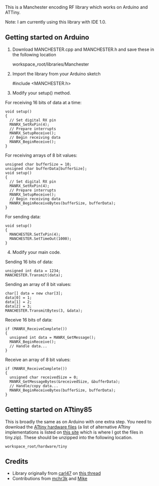 This is a Manchester encoding RF library which works on Arduino and ATTiny.

Note: I am currently using this library with IDE 1.0.

Getting started on Arduino
------

1) Download MANCHESTER.cpp and MANCHESTER.h and save these in the following location

    workspace_root/libraries/Manchester
    
2) Import the library from your Arduino sketch

    #include <MANCHESTER.h>
    
3) Modify your setup() method.

For receiving 16 bits of data at a time:

    void setup()
    {
      // Set digital RX pin
      MANRX_SetRxPin(4);
      // Prepare interrupts
      MANRX_SetupReceive();
      // Begin receiving data
      MANRX_BeginReceive();
    }

For receiving arrays of 8 bit values:
    
    unsigned char bufferSize = 10;
    unsigned char bufferData[bufferSize];
    void setup()
    {
      // Set digital RX pin
      MANRX_SetRxPin(4);
      // Prepare interrupts
      MANRX_SetupReceive();
      // Begin receiving data
      MANRX_BeginReceiveBytes(bufferSize, bufferData);
    }
    
For sending data:

    void setup() 
    {  
      MANCHESTER.SetTxPin(4);
      MANCHESTER.SetTimeOut(1000);
    }

4) Modify your main code.

Sending 16 bits of data:

    unsigned int data = 1234;
    MANCHESTER.Transmit(data);
    
Sending an array of 8 bit values:

    char[] data = new char[3];
    data[0] = 1;
    data[1] = 2;
    data[2] = 3;
    MANCHESTER.TransmitBytes(3, &data);
    
Receive 16 bits of data:

    if (MANRX_ReceiveComplete())
    {
      unsigned int data = MANRX_GetMessage();
      MANRX_BeginReceive();
      // Handle data...
    }
    
Receive an array of 8 bit values:

    if (MANRX_ReceiveComplete())
    {
      unsigned char receivedSize = 0;
      MANRX_GetMessageBytes(&receivedSize, &bufferData);
      // Handle/copy data...
      MANRX_BeginReceiveBytes(bufferSize, bufferData);
    }
    
Getting started on ATtiny85
------

This is broadly the same as on Arduino with one extra step. You need to download the 
[ATtiny hardware files](https://github.com/downloads/mchr3k/arduino-libs-manchester/tiny.zip) (a list of
alternative ATtiny implementations is listed on [this site](http://code.google.com/p/arduino-tiny/) which
is where I got the files in tiny.zip).
These should be unzipped into the following location.

    workspace_root/hardware/tiny

Credits
------

* Library originally from [carl47](http://arduino.cc/forum/index.php?action=profile;u=14566) on 
[this thread](http://arduino.cc/forum/index.php/topic,63755.0.html)
* Contributions from [mchr3k](http://mchr3k-arduino.blogspot.com/) and 
[Mike](https://github.com/MichaelBell/Arduino-sketches)
